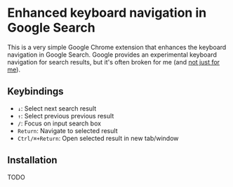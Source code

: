 # Enhanced keyboard navigation in Google Search

This is a very simple Google Chrome extension that enhances the keyboard
navigation in Google Search. Google provides an experimental keyboard navigation
for search results, but it's often broken for me (and [not just for
  me](https://goo.gl/1zMkYu)).

## Keybindings

* `↓`: Select next search result
* `↑`: Select previous previous result
* `/`: Focus on input search box
* `Return`: Navigate to selected result
* `Ctrl/⌘+Return`: Open selected result in new tab/window

## Installation

TODO
